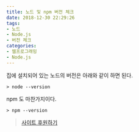 ```yaml
---
title: 노드 및 npm 버전 체크
date: 2018-12-30 22:29:26
tags: 
- 노드
- Node.js
- 버전 체크
categories: 
- 웹프로그래밍
- Node.js
---
```


집에 설치되어 있는 노드의 버전은 아래와 같이 하면 된다.

```
> node --version
```

npm 도 마찬가지이다.

```
> npm --version
```

> [사이트 후원하기](https://toon.at/donate/636800116400915381)